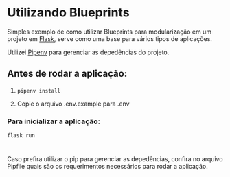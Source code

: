 # Utilizando Blueprints
Simples exemplo de como utilizar Blueprints para modularização em um projeto em [Flask](https://github.com/pallets/flask/), serve como uma base para vários tipos de aplicações.

Utilizei [Pipenv](https://github.com/pypa/pipenv) para gerenciar as depedências do projeto.

## Antes de rodar a aplicação:

1. ``` pipenv install ```

2. Copie o arquivo .env.example para .env


### Para inicializar a aplicação:

```flask run ```

#

Caso prefira utilizar o pip para gerenciar as depedências, confira no arquivo Pipfile quais são os requerimentos necessários para rodar a aplicação.